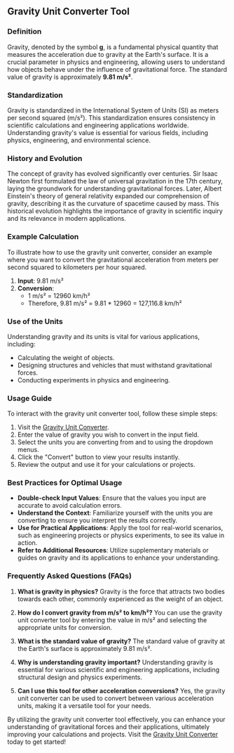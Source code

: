 ## Gravity Unit Converter Tool

### Definition
Gravity, denoted by the symbol **g**, is a fundamental physical quantity that measures the acceleration due to gravity at the Earth's surface. It is a crucial parameter in physics and engineering, allowing users to understand how objects behave under the influence of gravitational force. The standard value of gravity is approximately **9.81 m/s²**.

### Standardization
Gravity is standardized in the International System of Units (SI) as meters per second squared (m/s²). This standardization ensures consistency in scientific calculations and engineering applications worldwide. Understanding gravity's value is essential for various fields, including physics, engineering, and environmental science.

### History and Evolution
The concept of gravity has evolved significantly over centuries. Sir Isaac Newton first formulated the law of universal gravitation in the 17th century, laying the groundwork for understanding gravitational forces. Later, Albert Einstein's theory of general relativity expanded our comprehension of gravity, describing it as the curvature of spacetime caused by mass. This historical evolution highlights the importance of gravity in scientific inquiry and its relevance in modern applications.

### Example Calculation
To illustrate how to use the gravity unit converter, consider an example where you want to convert the gravitational acceleration from meters per second squared to kilometers per hour squared. 

1. **Input**: 9.81 m/s²
2. **Conversion**: 
   - 1 m/s² = 12960 km/h²
   - Therefore, 9.81 m/s² = 9.81 * 12960 = 127,116.8 km/h²

### Use of the Units
Understanding gravity and its units is vital for various applications, including:
- Calculating the weight of objects.
- Designing structures and vehicles that must withstand gravitational forces.
- Conducting experiments in physics and engineering.

### Usage Guide
To interact with the gravity unit converter tool, follow these simple steps:
1. Visit the [Gravity Unit Converter](https://www.inayam.co/unit-converter/acceleration).
2. Enter the value of gravity you wish to convert in the input field.
3. Select the units you are converting from and to using the dropdown menus.
4. Click the "Convert" button to view your results instantly.
5. Review the output and use it for your calculations or projects.

### Best Practices for Optimal Usage
- **Double-check Input Values**: Ensure that the values you input are accurate to avoid calculation errors.
- **Understand the Context**: Familiarize yourself with the units you are converting to ensure you interpret the results correctly.
- **Use for Practical Applications**: Apply the tool for real-world scenarios, such as engineering projects or physics experiments, to see its value in action.
- **Refer to Additional Resources**: Utilize supplementary materials or guides on gravity and its applications to enhance your understanding.

### Frequently Asked Questions (FAQs)

1. **What is gravity in physics?**
   Gravity is the force that attracts two bodies towards each other, commonly experienced as the weight of an object.

2. **How do I convert gravity from m/s² to km/h²?**
   You can use the gravity unit converter tool by entering the value in m/s² and selecting the appropriate units for conversion.

3. **What is the standard value of gravity?**
   The standard value of gravity at the Earth's surface is approximately 9.81 m/s².

4. **Why is understanding gravity important?**
   Understanding gravity is essential for various scientific and engineering applications, including structural design and physics experiments.

5. **Can I use this tool for other acceleration conversions?**
   Yes, the gravity unit converter can be used to convert between various acceleration units, making it a versatile tool for your needs.

By utilizing the gravity unit converter tool effectively, you can enhance your understanding of gravitational forces and their applications, ultimately improving your calculations and projects. Visit the [Gravity Unit Converter](https://www.inayam.co/unit-converter/acceleration) today to get started!